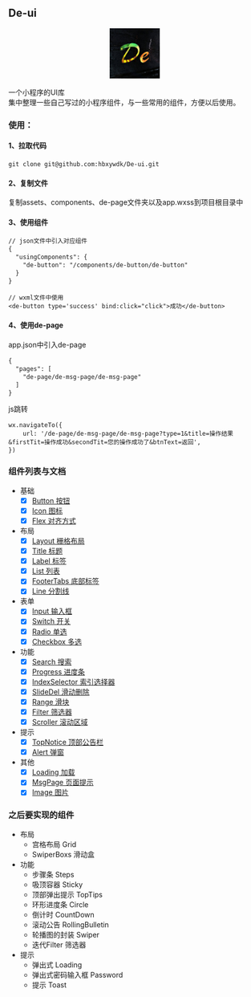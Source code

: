 ## De-ui
<p align="center">
  <img src="./assets/img/logo.jpg" width="100" alt="De-ui logo">
</p>

一个小程序的UI库  
集中整理一些自己写过的小程序组件，与一些常用的组件，方便以后使用。

### 使用：

#### 1、拉取代码
```
git clone git@github.com:hbxywdk/De-ui.git
```

#### 2、复制文件
复制assets、components、de-page文件夹以及app.wxss到项目根目录中

#### 3、使用组件
```
// json文件中引入对应组件
{
  "usingComponents": {
    "de-button": "/components/de-button/de-button"
  }
}

// wxml文件中使用
<de-button type='success' bind:click="click">成功</de-button>
```

#### 4、使用de-page
app.json中引入de-page
```
{
  "pages": [
    "de-page/de-msg-page/de-msg-page"
  ]
}
```
js跳转
```
wx.navigateTo({
    url: '/de-page/de-msg-page/de-msg-page?type=1&title=操作结果&firstTit=操作成功&secondTit=您的操作成功了&btnText=返回',
})
```

### 组件列表与文档

- 基础
    - [x] [Button 按钮](./components/de-button/README.md)
    - [x] [Icon 图标](./components/de-icon/README.md)
    - [x] [Flex 对齐方式](./pages/Base/flex/README.md)
- 布局
    - [x] [Layout 栅格布局](./components/de-col/README.md)
    - [x] [Title 标题](./components/de-title/README.md)
    - [x] [Label 标签](./components/de-label/README.md)
    - [x] [List 列表](./components/de-list/README.md)
    - [x] [FooterTabs 底部标签](./components/de-footer-tabs/README.md)
    - [x] [Line 分割线](./components/de-line/README.md)

- 表单
    - [x] [Input 输入框](./components/de-input/README.md)
    - [x] [Switch 开关](./components/de-switch/README.md)
    - [x] [Radio 单选](./components/de-radio/README.md)
    - [x] [Checkbox 多选](./components/de-checkbox/README.md)
- 功能
    - [x] [Search 搜索](./components/de-search/README.md)
    - [x] [Progress 进度条](./components/de-progress/README.md)
    - [x] [IndexSelector 索引选择器](./components/de-index-selector/README.md)
    - [x] [SlideDel 滑动删除](./components/de-slidedel/README.md)
    - [x] [Range 滑块](./components/de-range/README.md)
    - [x] [Filter 筛选器](./components/de-filter/README.md)
    - [x] [Scroller 滚动区域](./components/de-scroller/README.md)
- 提示
    - [x] [TopNotice 顶部公告栏](./components/de-top-notice/README.md)
    - [x] [Alert 弹窗](./components/de-alert/README.md)
- 其他
    - [x] [Loading 加载](./components/de-loading/README.md)
    - [x] [MsgPage 页面提示](./de-page/de-msg-page/README.md)
    - [x] [Image 图片](./components/de-image/README.md)
    
### 之后要实现的组件
- 布局
    - 宫格布局 Grid
    - SwiperBoxs 滑动盒
- 功能
    - 步骤条 Steps
    - 吸顶容器 Sticky
    - 顶部弹出提示 TopTips
    - 环形进度条 Circle
    - 倒计时 CountDown
    - 滚动公告 RollingBulletin
    - 轮播图的封装 Swiper
    - 迭代Filter 筛选器
- 提示
    - 弹出式 Loading
    - 弹出式密码输入框 Password
    - 提示 Toast
